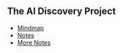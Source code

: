## The AI Discovery Project
 - [Mindmap](https://survivalcrziest.github.io/ai/discovery.html)
 - [Notes](notes/template.md)
 - [More Notes](notes/index.md)

